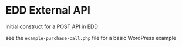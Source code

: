 EDD External API
================

Initial construct for a POST API in EDD

see the `example-purchase-call.php` file for a basic WordPress example

